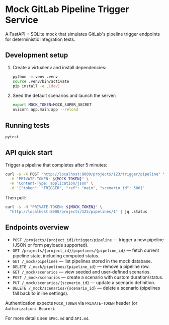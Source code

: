 # Mock GitLab Pipeline Trigger Service

A FastAPI + SQLite mock that simulates GitLab's pipeline trigger endpoints for deterministic integration tests.

## Development setup

1. Create a virtualenv and install dependencies:
   ```sh
   python -m venv .venv
   source .venv/bin/activate
   pip install -e .[dev]
   ```
2. Seed the default scenarios and launch the server:
   ```sh
   export MOCK_TOKEN=MOCK_SUPER_SECRET
   uvicorn app.main:app --reload
   ```

## Running tests

```sh
pytest
```

## API quick start

Trigger a pipeline that completes after 5 minutes:

```sh
curl -s -X POST "http://localhost:8000/projects/123/trigger/pipeline" \
  -H "PRIVATE-TOKEN: ${MOCK_TOKEN}" \
  -H "Content-Type: application/json" \
  -d '{"token": "TRIGGER", "ref": "main", "scenario_id": 500}'
```

Then poll:

```sh
curl -s -H "PRIVATE-TOKEN: ${MOCK_TOKEN}" \
  "http://localhost:8000/projects/123/pipelines/1" | jq .status
```

## Endpoints overview

- `POST /projects/{project_id}/trigger/pipeline` — trigger a new pipeline (JSON or form payloads supported).
- `GET /projects/{project_id}/pipelines/{pipeline_id}` — fetch current pipeline state, including computed status.
- `GET /_mock/pipelines` — list pipelines stored in the mock database.
- `DELETE /_mock/pipelines/{pipeline_id}` — remove a pipeline row.
- `GET /_mock/scenarios` — view seeded and user-defined scenarios.
- `POST /_mock/scenarios` — create a scenario with custom duration/status.
- `PUT /_mock/scenarios/{scenario_id}` — update a scenario definition.
- `DELETE /_mock/scenarios/{scenario_id}` — delete a scenario (pipelines fall back to inline settings).

Authentication expects `MOCK_TOKEN` via `PRIVATE-TOKEN` header (or `Authorization: Bearer`).

For more details see `SPEC.md` and `API.md`.
